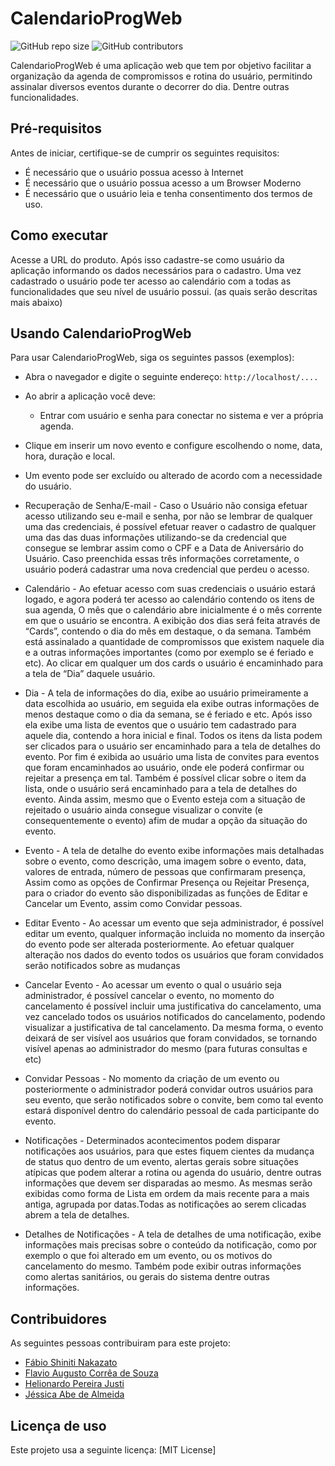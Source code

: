 # CalendarioProgWeb

<!--- Exemplos de badges. Acesse https://shields.io para outras opções. Você pode querer incluir informações de dependencias, build, testes, licença, etc. --->
![GitHub repo size](https://img.shields.io/github/repo-size/hsborges/progweb-template)
![GitHub contributors](https://img.shields.io/github/contributors/hsborges/progweb-template)

CalendarioProgWeb é uma aplicação web que tem por objetivo facilitar a organização da agenda de compromissos e rotina do usuário, permitindo assinalar diversos eventos durante o decorrer do dia. Dentre outras funcionalidades.

 
## Pré-requisitos

Antes de iniciar, certifique-se de cumprir os seguintes requisitos:
  - É necessário que o usuário possua acesso à Internet
  - É necessário que o usuário possua acesso a  um Browser Moderno
  - É necessário que o usuário leia e tenha consentimento dos termos de uso.


## Como executar

Acesse a URL do produto. Após isso cadastre-se como usuário da aplicação informando os dados necessários para o cadastro. Uma vez cadastrado o usuário pode ter acesso ao calendário com a todas as funcionalidades que seu nível de usuário possui. (as quais serão descritas mais abaixo)


## Usando CalendarioProgWeb

Para usar CalendarioProgWeb, siga os seguintes passos (exemplos):

* Abra o navegador e digite o seguinte endereço: `http://localhost/....`
* Ao abrir a aplicação você deve:
  * Entrar com usuário e senha para conectar no sistema e ver a própria agenda.
* Clique em inserir um novo evento e configure escolhendo o nome, data, hora, duração e local.
* Um evento pode ser excluído ou alterado de acordo com a necessidade do usuário.
* Recuperação de Senha/E-mail - 
 Caso o Usuário não consiga efetuar acesso utilizando seu e-mail e senha, por não se lembrar de qualquer uma das credenciais, é possível  efetuar reaver o cadastro de qualquer uma das das duas informações utilizando-se da credencial que consegue se lembrar assim como o  CPF e a Data de Aniversário do Usuário. Caso preenchida essas três informações corretamente, o usuário poderá cadastrar uma nova credencial que perdeu o acesso.

* Calendário - 
 Ao efetuar acesso com suas credenciais o usuário estará logado, e agora poderá ter acesso ao calendário contendo os itens de sua agenda, O mês que o calendário abre inicialmente é o mês corrente em que o usuário se encontra. 
 A exibição dos dias será feita  através de “Cards”, contendo o dia do mês em destaque, o da semana. Também está assinalado a quantidade de compromissos que existem naquele dia e a outras informações importantes (como por exemplo se é feriado e etc). Ao clicar em qualquer um dos cards o usuário é encaminhado para a tela de “Dia” daquele usuário.

* Dia - 
 A tela de informações do dia, exibe ao usuário primeiramente a data escolhida ao usuário, em seguida ela exibe outras informações de menos destaque como o dia da semana, se é feriado e etc.
 Após isso ela exibe uma lista de eventos que o usuário tem cadastrado para aquele dia, contendo a hora inicial e final. Todos os itens da lista podem ser clicados para o usuário ser encaminhado para a tela de detalhes do evento.
 Por fim é exibida ao usuário uma lista de convites para eventos que foram encaminhados ao usuário, onde ele poderá confirmar ou rejeitar a presença em tal. Também é possível clicar sobre o item da lista, onde o usuário será encaminhado para a tela de detalhes do evento. Ainda assim, mesmo que o Evento esteja com a situação de rejeitado o usuário ainda consegue visualizar o convite (e consequentemente o evento) afim de mudar a opção da situação do evento.

* Evento - 
 A tela de detalhe do evento exibe informações mais detalhadas sobre o evento, como descrição, uma imagem sobre o evento, data, valores de entrada, número de pessoas que confirmaram presença, Assim como as opções de Confirmar Presença ou  Rejeitar Presença, para o criador do evento são disponibilizadas as funções de Editar e Cancelar um Evento, assim como Convidar pessoas.

* Editar Evento - 
 Ao  acessar um evento que seja administrador, é possível editar um evento, qualquer informação incluida no momento da inserção do evento pode ser alterada posteriormente. Ao efetuar qualquer alteração nos dados do evento todos os usuários que foram convidados serão notificados sobre as mudanças

* Cancelar Evento - 
 Ao acessar um evento o qual o usuário seja administrador, é possível cancelar o evento, no momento do cancelamento é possível incluir uma justificativa do cancelamento,  uma vez cancelado todos os usuários notificados do cancelamento, podendo visualizar a justificativa de tal cancelamento. Da mesma forma, o evento deixará de ser visível aos usuários que foram convidados, se tornando visível apenas ao administrador do mesmo (para futuras consultas e etc)

* Convidar Pessoas - 
 No momento da criação de um evento ou posteriormente o administrador poderá convidar outros usuários para seu evento, que serão notificados sobre o convite, bem como tal evento estará disponível dentro do calendário pessoal de cada participante do evento.

* Notificações - 
 Determinados acontecimentos podem disparar notificações aos usuários, para que estes fiquem cientes da mudança de status quo dentro de um evento, alertas gerais sobre situações atípicas que podem alterar a rotina ou agenda do usuário, dentre outras informações que devem ser disparadas ao mesmo. As mesmas serão exibidas como forma de Lista em ordem da mais recente para a mais antiga, agrupada por datas.Todas as notificações ao serem clicadas abrem a tela de detalhes.

* Detalhes de Notificações - 
 A tela de detalhes de uma notificação, exibe informações mais precisas sobre o conteúdo da notificação, como por exemplo o que foi alterado em um evento, ou os motivos do cancelamento do mesmo. Também pode exibir outras informações como alertas sanitários, ou gerais do sistema dentre outras informaçöes.

## Contribuidores

As seguintes pessoas contribuiram para este projeto:

* [Fábio Shiniti Nakazato](https://github.com/Fabnaka)
* [Flavio Augusto Corrêa de Souza](https://github.com/flaviocsouza)
* [Helionardo Pereira Justi](https://github.com/helionardo)
* [Jéssica Abe de Almeida](https://github.com/Abejyou)

## Licença de uso

<!--- Se não tiver certeza de qual, verifique este site: https://choosealicense.com/--->
Este projeto usa a seguinte licença: [MIT License]


